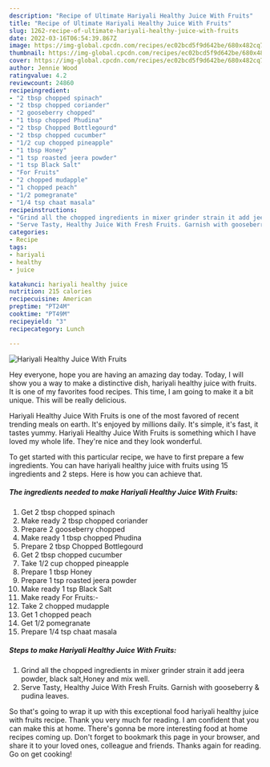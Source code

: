 ```yaml
---
description: "Recipe of Ultimate Hariyali Healthy Juice With Fruits"
title: "Recipe of Ultimate Hariyali Healthy Juice With Fruits"
slug: 1262-recipe-of-ultimate-hariyali-healthy-juice-with-fruits
date: 2022-03-16T06:54:39.867Z
image: https://img-global.cpcdn.com/recipes/ec02bcd5f9d642be/680x482cq70/hariyali-healthy-juice-with-fruits-recipe-main-photo.jpg
thumbnail: https://img-global.cpcdn.com/recipes/ec02bcd5f9d642be/680x482cq70/hariyali-healthy-juice-with-fruits-recipe-main-photo.jpg
cover: https://img-global.cpcdn.com/recipes/ec02bcd5f9d642be/680x482cq70/hariyali-healthy-juice-with-fruits-recipe-main-photo.jpg
author: Jennie Wood
ratingvalue: 4.2
reviewcount: 24860
recipeingredient:
- "2 tbsp chopped spinach"
- "2 tbsp chopped coriander"
- "2 gooseberry chopped"
- "1 tbsp chopped Phudina"
- "2 tbsp Chopped Bottlegourd"
- "2 tbsp chopped cucumber"
- "1/2 cup chopped pineapple"
- "1 tbsp Honey"
- "1 tsp roasted jeera powder"
- "1 tsp Black Salt"
- "For Fruits"
- "2 chopped mudapple"
- "1 chopped peach"
- "1/2 pomegranate"
- "1/4 tsp chaat masala"
recipeinstructions:
- "Grind all the chopped ingredients in mixer grinder strain it add jeera powder, black salt,Honey and mix well."
- "Serve Tasty, Healthy Juice With Fresh Fruits. Garnish with gooseberry &amp; pudina leaves."
categories:
- Recipe
tags:
- hariyali
- healthy
- juice

katakunci: hariyali healthy juice 
nutrition: 215 calories
recipecuisine: American
preptime: "PT24M"
cooktime: "PT49M"
recipeyield: "3"
recipecategory: Lunch

---
```



![Hariyali Healthy Juice With Fruits](https://img-global.cpcdn.com/recipes/ec02bcd5f9d642be/680x482cq70/hariyali-healthy-juice-with-fruits-recipe-main-photo.jpg)

Hey everyone, hope you are having an amazing day today. Today, I will show you a way to make a distinctive dish, hariyali healthy juice with fruits. It is one of my favorites food recipes. This time, I am going to make it a bit unique. This will be really delicious.

Hariyali Healthy Juice With Fruits is one of the most favored of recent trending meals on earth. It's enjoyed by millions daily. It's simple, it's fast, it tastes yummy. Hariyali Healthy Juice With Fruits is something which I have loved my whole life. They're nice and they look wonderful.




To get started with this particular recipe, we have to first prepare a few ingredients. You can have hariyali healthy juice with fruits using 15 ingredients and 2 steps. Here is how you can achieve that.

<!--inarticleads1-->

##### The ingredients needed to make Hariyali Healthy Juice With Fruits:

1. Get 2 tbsp chopped spinach
1. Make ready 2 tbsp chopped coriander
1. Prepare 2 gooseberry chopped
1. Make ready 1 tbsp chopped Phudina
1. Prepare 2 tbsp Chopped Bottlegourd
1. Get 2 tbsp chopped cucumber
1. Take 1/2 cup chopped pineapple
1. Prepare 1 tbsp Honey
1. Prepare 1 tsp roasted jeera powder
1. Make ready 1 tsp Black Salt
1. Make ready For Fruits:-
1. Take 2 chopped mudapple
1. Get 1 chopped peach
1. Get 1/2 pomegranate
1. Prepare 1/4 tsp chaat masala




<!--inarticleads2-->

##### Steps to make Hariyali Healthy Juice With Fruits:

1. Grind all the chopped ingredients in mixer grinder strain it add jeera powder, black salt,Honey and mix well.
1. Serve Tasty, Healthy Juice With Fresh Fruits. Garnish with gooseberry &amp; pudina leaves.




So that's going to wrap it up with this exceptional food hariyali healthy juice with fruits recipe. Thank you very much for reading. I am confident that you can make this at home. There's gonna be more interesting food at home recipes coming up. Don't forget to bookmark this page in your browser, and share it to your loved ones, colleague and friends. Thanks again for reading. Go on get cooking!

